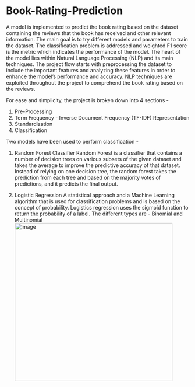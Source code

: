 # Book-Rating-Prediction

A model is implemented to predict the book rating based on the dataset containing the reviews that the book has received and other relevant information. The main goal is to try different models and parameters to train the dataset. The classification problem is addressed and weighted F1 score is the metric which indicates the performance of the model. The heart of the model lies within Natural Language Processing (NLP) and its main techniques. The project flow starts with preprocessing the dataset to include the important features and analyzing these features in order to enhance the model’s performance and accuracy. NLP techniques are exploited throughout the project to comprehend the book rating based on the reviews.

For ease and simplicity, the project is broken down into 4 sections -
  1. Pre-Processing
  2. Term Frequency - Inverse Document Frequency (TF-IDF) Representation
  3. Standardization
  4. Classification
  


Two models have been used to perform classification - 
  1. Random Forest Classifier
     Random Forest is a classifier that contains a number of decision trees on various subsets of the given dataset and takes the average to improve the predictive accuracy of that dataset. Instead of relying on one       decision tree, the random forest takes the prediction from each tree and based on the majority votes of predictions, and it predicts the final output.
   


  2. Logistic Regression
     A statistical approach and a Machine Learning algorithm that is used for classification problems and is based on the concept of probability. Logistics regression uses the sigmoid function to return the probability of a label. The different types are - Binomial and Multinomial
    <img width="433" alt="image" src="https://github.com/AishwaryaKoushik/Book-Rating-Prediction/assets/161193220/14ce1160-d215-4afd-844b-f87b66cc1426">



     
